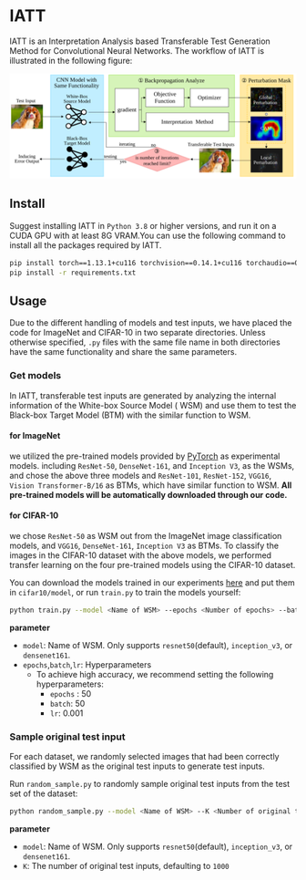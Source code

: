 # IATT

IATT is an Interpretation Analysis based Transferable Test Generation Method for Convolutional Neural Networks. The
workflow of
IATT is illustrated in the following figure:

![The Workflow of IATT](/images/workflow.svg "The Workflow of IATT")

## Install

Suggest installing IATT in `Python 3.8` or higher versions, and run it on a CUDA GPU with at least 8G VRAM.You can use
the following command to install all the packages required by IATT.

```bash
pip install torch==1.13.1+cu116 torchvision==0.14.1+cu116 torchaudio==0.13.1 --extra-index-url https://download.pytorch.org/whl/cu116
pip install -r requirements.txt
```

## Usage

Due to the different handling of models and test inputs, we have placed the code for ImageNet and CIFAR-10 in two
separate directories. Unless otherwise specified, `.py` files with the same file name in both directories have the same
functionality and share the same parameters.

### Get models

In IATT, transferable test inputs are generated by analyzing the internal information of the White-box Source Model (
WSM)
and use them to test the Black-box Target Model (BTM) with the similar function to WSM.

#### for ImageNet

we utilized the pre-trained models provided by [PyTorch](https://pytorch.org/vision/stable/models.html)
as experimental models. including `ResNet-50`, `DenseNet-161`, and `Inception V3`, as the WSMs, and chose the above
three
models and `ResNet-101`, `ResNet-152`, `VGG16`, `Vision Transformer-B/16` as BTMs, which have similar function to
WSM. **All
pre-trained models will be automatically downloaded through our code.**

#### for CIFAR-10

we chose `ResNet-50` as WSM out from the ImageNet image classification
models, and `VGG16`, `DenseNet-161`, `Inception V3` as BTMs. To classify the images in the CIFAR-10 dataset with the
above models, we performed transfer learning on the four pre-trained models using the CIFAR-10
dataset.

You can download the models trained in our
experiments [here](https://drive.google.com/drive/folders/1GVcJGUl02UR8p-YVYCJ9Q9xZKlz0liKG?usp=sharing) and put them
in `cifar10/model`, or run
`train.py` to train the models yourself:

```bash
python train.py --model <Name of WSM> --epochs <Number of epochs> --batch <batch_size> --lr <learning_rate>
```

**parameter**

* `model`: Name of WSM. Only supports `resnet50`(default), `inception_v3`, or `densenet161`.
* `epochs`,`batch`,`lr`: Hyperparameters
    * To achieve high accuracy, we recommend setting the following hyperparameters:
        * `epochs` : 50
        * `batch`: 50
        * `lr`: 0.001

### Sample original test input

For each dataset, we randomly selected images that had been correctly
classified by WSM as the original test inputs to generate test inputs.

Run `random_sample.py` to randomly sample original test inputs from the test set of the dataset:

```bash
python random_sample.py --model <Name of WSM> --K <Number of original test inputs>
```

**parameter**

* `model`: Name of WSM. Only supports `resnet50`(default), `inception_v3`, or `densenet161`.
* `K`: The number of original test inputs, defaulting to `1000`


